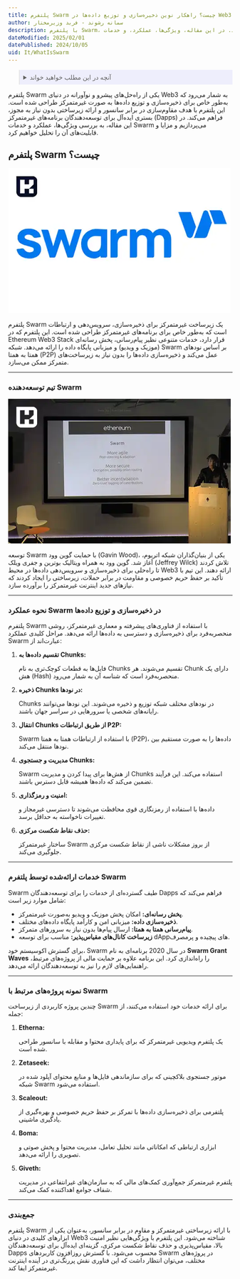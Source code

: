 ```yaml
---
title: پلتفرم Swarm چیست؟ راهکار نوین ذخیره‌سازی و توزیع داده‌ها در Web3
author: سمانه رشوند - فربد وزیرمختار
description: با پلتفرم Swarm، ذخیره‌سازی و توزیع داده‌ها را به‌صورت غیرمتمرکز تجربه کنید. در این مقاله، ویژگی‌ها، عملکرد، و خدمات Swarm را بررسی کرده و با کاربردهای آن در Web3 آشنا شوید.
dateModified: 2025/02/01
datePublished: 2024/10/05
uid: It/WhatIsSwarm
---
```

<blockquote style="background-color:#eeeefc; padding:0.5rem">
<details>
  <summary>آنچه در این مطلب خواهید خواند</summary>
  <ul>
    <li>پلتفرم Swarm چیست؟</li>
    <li>تیم توسعه‌دهنده Swarm</li>
    <li>نحوه عملکرد Swarm در ذخیره‌سازی و توزیع داده‌ها</li>
    <li>خدمات ارائه‌شده توسط پلتفرم Swarm</li>
    <li>نمونه پروژه‌های مرتبط با Swarm</li>
  </ul>
</details>
</blockquote>

پلتفرم Swarm یکی از راه‌حل‌های پیشرو و نوآورانه در دنیای Web3 به شمار می‌رود که به‌طور خاص برای ذخیره‌سازی و توزیع داده‌ها به صورت غیرمتمرکز طراحی شده است. این پلتفرم با هدف مقاوم‌سازی در برابر سانسور و ارائه زیرساختی بدون نیاز به مجوز، بستری ایده‌آل برای توسعه‌دهندگان برنامه‌های غیرمتمرکز (Dapps) فراهم می‌کند. در این مقاله، به بررسی ویژگی‌ها، عملکرد و خدمات Swarm می‌پردازیم و مزایا و قابلیت‌های آن را تحلیل خواهیم کرد.

## پلتفرم Swarm چیست؟

![پلتفرم Swarm چیست؟](./Images/WhatIsSwarm.webp)

پلتفرم Swarm یک زیرساخت غیرمتمرکز برای ذخیره‌سازی، سرویس‌دهی و ارتباطات است که به‌طور خاص برای برنامه‌های غیرمتمرکز طراحی شده است. این پلتفرم که در Ethereum Web3 Stack قرار دارد، خدمات متنوعی نظیر پیام‌رسانی، پخش رسانه‌ای (موزیک و ویدیو) و میزبانی پایگاه داده را ارائه می‌دهد. شبکه Swarm بر اساس نودهای همتا به همتا (P2P) عمل می‌کند و ذخیره‌سازی داده‌ها را بدون نیاز به زیرساخت‌های متمرکز ممکن می‌سازد.

---

### تیم توسعه‌دهنده Swarm

![تیم توسعه‌دهنده Swarm](./Images/SwarmDevelopmentTeam.webp)

توسعه Swarm با حمایت گوین وود (Gavin Wood)، یکی از بنیان‌گذاران شبکه اتریوم، آغاز شد. گوین وود به همراه ویتالیک بوترین و جفری ویلک (Jeffrey Wilck) تلاش کردند تا راه‌حلی برای ذخیره‌سازی و سرویس‌دهی داده‌ها در محیط Web3 ارائه دهند. این تیم با تأکید بر حفظ حریم خصوصی و مقاومت در برابر حملات، زیرساختی را ایجاد کردند که نیازهای جدید اینترنت غیرمتمرکز را برآورده سازد.

---

### نحوه عملکرد Swarm در ذخیره‌سازی و توزیع داده‌ها
پلتفرم Swarm با استفاده از فناوری‌های پیشرفته و معماری غیرمتمرکز، روشی منحصربه‌فرد برای ذخیره‌سازی و دسترسی به داده‌ها ارائه می‌دهد. مراحل کلیدی عملکرد Swarm عبارت‌اند از:

1. **تقسیم داده‌ها به Chunks:**

   فایل‌ها به قطعات کوچک‌تری به نام Chunks تقسیم می‌شوند. هر Chunk دارای یک هش (Hash) منحصربه‌فرد است که شناسه آن به شمار می‌رود.

2. **ذخیره Chunks در نودها:**

   Chunks در نودهای مختلف شبکه توزیع و ذخیره می‌شوند. این نودها می‌توانند رایانه‌های شخصی یا سرورهایی در سراسر جهان باشند.

3. **انتقال Chunks از طریق ارتباطات P2P:**

   Swarm با استفاده از ارتباطات همتا به همتا (P2P)، داده‌ها را به صورت مستقیم بین نودها منتقل می‌کند.

4. **مدیریت و جستجوی Chunks:**

   Swarm از هش‌ها برای پیدا کردن و مدیریت Chunks استفاده می‌کند. این فرآیند تضمین می‌کند که داده‌ها همیشه قابل دسترس باشند.

5. **امنیت و رمزگذاری:**

   داده‌ها با استفاده از رمزنگاری قوی محافظت می‌شوند تا دسترسی غیرمجاز و تغییرات ناخواسته به حداقل برسد.

6. **حذف نقاط شکست مرکزی:**

   ساختار غیرمتمرکز Swarm از بروز مشکلات ناشی از نقاط شکست مرکزی جلوگیری می‌کند.

---

### خدمات ارائه‌شده توسط پلتفرم Swarm
Swarm طیف گسترده‌ای از خدمات را برای توسعه‌دهندگان Dapps فراهم می‌کند که شامل موارد زیر است:

- **پخش رسانه‌ای:** امکان پخش موزیک و ویدیو به‌صورت غیرمتمرکز.
- **ذخیره‌سازی داده:** میزبانی امن و کارآمد پایگاه داده‌های مختلف.
- **پیام‌رسانی همتا به همتا:** ارسال پیام‌ها بدون نیاز به سرورهای متمرکز.
- **زیرساخت کانال‌های مقیاس‌پذیر:** مناسب برای توسعه dAppهای پیچیده و پرمصرف.

برای گسترش اکوسیستم خود، Swarm در سال 2020 برنامه‌ای به نام **Swarm Grant Waves** را راه‌اندازی کرد. این برنامه علاوه بر حمایت مالی از پروژه‌های مرتبط، راهنمایی‌های لازم را نیز به توسعه‌دهندگان ارائه می‌دهد.

---

### نمونه پروژه‌های مرتبط با Swarm


چندین پروژه کاربردی از زیرساخت Swarm برای ارائه خدمات خود استفاده می‌کنند، از جمله:

1. **Etherna:**

   یک پلتفرم ویدیویی غیرمتمرکز که برای پایداری محتوا و مقابله با سانسور طراحی شده است.

2. **Zetaseek:**

   موتور جستجوی بلاکچینی که برای سازماندهی فایل‌ها و منابع محتوای آپلود شده در شبکه Swarm استفاده می‌شود.

3. **Scaleout:**

   پلتفرمی برای ذخیره‌سازی داده‌ها با تمرکز بر حفظ حریم خصوصی و بهره‌گیری از یادگیری ماشینی.

4. **Boma:**

   ابزاری ارتباطی که امکاناتی مانند تحلیل تعامل، مدیریت محتوا و پخش صوتی و تصویری را ارائه می‌دهد.

5. **Giveth:**

   پلتفرم غیرمتمرکز جمع‌آوری کمک‌های مالی که به سازمان‌های غیرانتفاعی در مدیریت شفاف جوامع اهداکننده کمک می‌کند.

---

### جمع‌بندی
پلتفرم Swarm با ارائه زیرساختی غیرمتمرکز و مقاوم در برابر سانسور، به‌عنوان یکی از ابزارهای کلیدی در دنیای Web3 شناخته می‌شود. این پلتفرم با ویژگی‌هایی نظیر امنیت بالا، مقیاس‌پذیری و حذف نقاط شکست مرکزی، گزینه‌ای ایده‌آل برای توسعه‌دهندگان Dapps محسوب می‌شود. با گسترش روزافزون کاربردهای Swarm در پروژه‌های مختلف، می‌توان انتظار داشت که این فناوری نقش پررنگ‌تری در آینده اینترنت غیرمتمرکز ایفا کند.